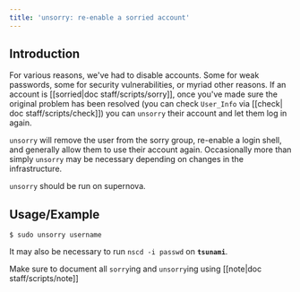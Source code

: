```yaml
---
title: 'unsorry: re-enable a sorried account'
---
```


## Introduction

For various reasons, we've had to disable accounts. Some for weak passwords,
some for security vulnerabilities, or myriad other reasons. If an account
is [[sorried|doc staff/scripts/sorry]], once you've made sure the original problem
has been resolved (you can check `User_Info` via [[check| doc staff/scripts/check]])
you can `unsorry` their account and let them log in again.

`unsorry` will remove the user from the sorry group, re-enable a login shell,
and generally allow them to use their account again. Occasionally more
than simply `unsorry` may be necessary depending on changes in the
infrastructure.

`unsorry` should be run on supernova.

## Usage/Example

    $ sudo unsorry username

It may also be necessary to run `nscd -i passwd` on **`tsunami`**.

Make sure to document all `sorry`ing and `unsorry`ing using [[note|doc staff/scripts/note]]
